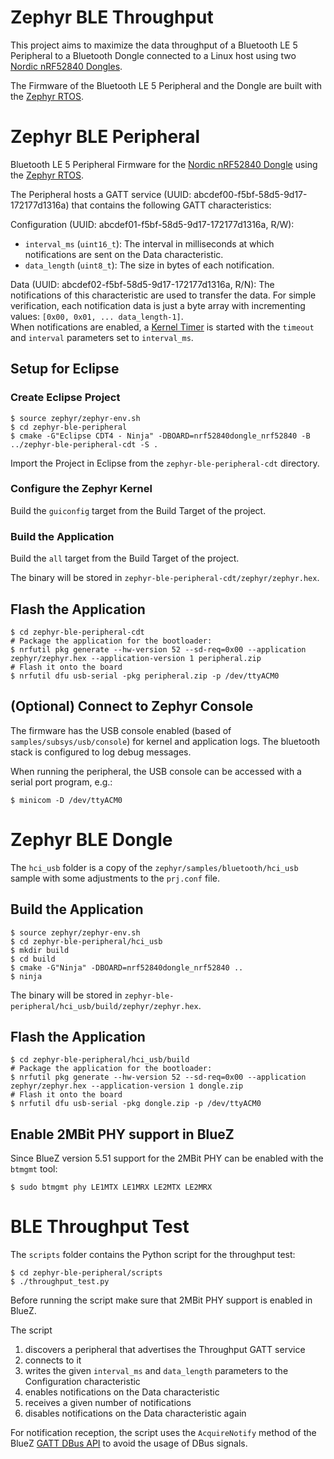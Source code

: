 # Zephyr BLE Throughput

This project aims to maximize the data throughput of a Bluetooth LE 5 Peripheral to a Bluetooth Dongle connected to a
Linux host using two [Nordic nRF52840 Dongles](https://docs.zephyrproject.org/latest/boards/arm/nrf52840dongle_nrf52840/doc/index.html).

The Firmware of the Bluetooth LE 5 Peripheral and the Dongle are built with the [Zephyr RTOS](https://zephyrproject.org).

# Zephyr BLE Peripheral

Bluetooth LE 5 Peripheral Firmware for the [Nordic nRF52840 Dongle](https://docs.zephyrproject.org/latest/boards/arm/nrf52840dongle_nrf52840/doc/index.html)
using the [Zephyr RTOS](https://zephyrproject.org).

The Peripheral hosts a GATT service (UUID: abcdef00-f5bf-58d5-9d17-172177d1316a) that contains the following
GATT characteristics:

Configuration (UUID: abcdef01-f5bf-58d5-9d17-172177d1316a, R/W):
* `interval_ms` (`uint16_t`): The interval in milliseconds at which notifications are sent on the Data characteristic.
* `data_length` (`uint8_t`): The size in bytes of each notification.

Data (UUID: abcdef02-f5bf-58d5-9d17-172177d1316a, R/N): The notifications of this characteristic are used to transfer
the data. For simple verification, each notification data is just a byte array with incrementing values:
`[0x00, 0x01, ... data_length-1]`.  
When notifications are enabled, a [Kernel Timer](https://docs.zephyrproject.org/latest/reference/kernel/timing/timers.html)
is started with the `timeout` and `interval` parameters set to `interval_ms`.

## Setup for Eclipse

### Create Eclipse Project

```
$ source zephyr/zephyr-env.sh
$ cd zephyr-ble-peripheral
$ cmake -G"Eclipse CDT4 - Ninja" -DBOARD=nrf52840dongle_nrf52840 -B ../zephyr-ble-peripheral-cdt -S .
```

Import the Project in Eclipse from the `zephyr-ble-peripheral-cdt` directory.

### Configure the Zephyr Kernel

Build the `guiconfig` target from the Build Target of the project.

### Build the Application

Build the `all` target from the Build Target of the project.

The binary will be stored in `zephyr-ble-peripheral-cdt/zephyr/zephyr.hex`.

## Flash the Application

```
$ cd zephyr-ble-peripheral-cdt
# Package the application for the bootloader:
$ nrfutil pkg generate --hw-version 52 --sd-req=0x00 --application zephyr/zephyr.hex --application-version 1 peripheral.zip
# Flash it onto the board
$ nrfutil dfu usb-serial -pkg peripheral.zip -p /dev/ttyACM0
```

## (Optional) Connect to Zephyr Console

The firmware has the USB console enabled (based of `samples/subsys/usb/console`) for kernel and application logs.
The bluetooth stack is configured to log debug messages.

When running the peripheral, the USB console can be accessed with a serial port program, e.g.:

```
$ minicom -D /dev/ttyACM0
```

# Zephyr BLE Dongle

The `hci_usb` folder is a copy of the `zephyr/samples/bluetooth/hci_usb` sample with some adjustments to the
`prj.conf` file.

## Build the Application

```
$ source zephyr/zephyr-env.sh
$ cd zephyr-ble-peripheral/hci_usb
$ mkdir build
$ cd build
$ cmake -G"Ninja" -DBOARD=nrf52840dongle_nrf52840 ..
$ ninja
```

The binary will be stored in `zephyr-ble-peripheral/hci_usb/build/zephyr/zephyr.hex`.

## Flash the Application

```
$ cd zephyr-ble-peripheral/hci_usb/build
# Package the application for the bootloader:
$ nrfutil pkg generate --hw-version 52 --sd-req=0x00 --application zephyr/zephyr.hex --application-version 1 dongle.zip
# Flash it onto the board
$ nrfutil dfu usb-serial -pkg dongle.zip -p /dev/ttyACM0
```

## Enable 2MBit PHY support in BlueZ

Since BlueZ version 5.51 support for the 2MBit PHY can be enabled with the `btmgmt` tool:

```
$ sudo btmgmt phy LE1MTX LE1MRX LE2MTX LE2MRX
```

# BLE Throughput Test

The `scripts` folder contains the Python script for the throughput test:

```
$ cd zephyr-ble-peripheral/scripts
$ ./throughput_test.py
```

Before running the script make sure that 2MBit PHY support is enabled in BlueZ.

The script
1. discovers a peripheral that advertises the Throughput GATT service
1. connects to it
1. writes the given `interval_ms` and `data_length` parameters to the Configuration characteristic
1. enables notifications on the Data characteristic
1. receives a given number of notifications
1. disables notifications on the Data characteristic again

For notification reception, the script uses the `AcquireNotify` method of the BlueZ
[GATT DBus API](https://git.kernel.org/pub/scm/bluetooth/bluez.git/tree/doc/gatt-api.txt) to avoid the usage of
DBus signals.
